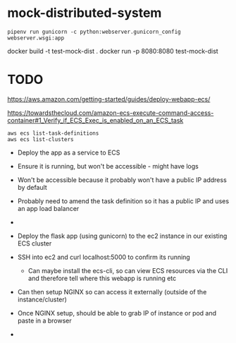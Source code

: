 # mock-distributed-system

```commandline
pipenv run gunicorn -c python:webserver.gunicorn_config webserver.wsgi:app
```

docker build -t test-mock-dist .
docker run -p 8080:8080 test-mock-dist

# TODO

https://aws.amazon.com/getting-started/guides/deploy-webapp-ecs/

https://towardsthecloud.com/amazon-ecs-execute-command-access-container#1_Verify_if_ECS_Exec_is_enabled_on_an_ECS_task

```commandline
aws ecs list-task-definitions
aws ecs list-clusters
```

* Deploy the app as a service to ECS
* Ensure it is running, but won't be accessible - might have logs
* Won't be accessible because it probably won't have a public IP address by default
* Probably need to amend the task definition so it has a public IP and uses an app load balancer
* 

* Deploy the flask app (using gunicorn) to the ec2 instance in our existing ECS cluster
* SSH into ec2 and curl localhost:5000 to confirm its running
  * Can maybe install the ecs-cli, so can view ECS resources via the CLI and therefore tell where this webapp is running etc
* Can then setup NGINX so can access it externally (outside of the instance/cluster)
* Once NGINX setup, should be able to grab IP of instance or pod and paste in a browser
* 
